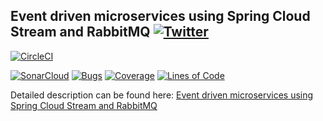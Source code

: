 ## Event driven microservices using Spring Cloud Stream and RabbitMQ [![Twitter](https://img.shields.io/twitter/follow/piotr_minkowski.svg?style=social&logo=twitter&label=Follow%20Me)](https://twitter.com/piotr_minkowski)

[![CircleCI](https://circleci.com/gh/piomin/sample-spring-cloud-stream.svg?style=svg)](https://circleci.com/gh/piomin/sample-spring-cloud-stream)

[![SonarCloud](https://sonarcloud.io/images/project_badges/sonarcloud-black.svg)](https://sonarcloud.io/dashboard?id=piomin_sample-spring-cloud-stream)
[![Bugs](https://sonarcloud.io/api/project_badges/measure?project=piomin_sample-spring-cloud-stream&metric=bugs)](https://sonarcloud.io/dashboard?id=piomin_sample-spring-cloud-stream)
[![Coverage](https://sonarcloud.io/api/project_badges/measure?project=piomin_sample-spring-cloud-stream&metric=coverage)](https://sonarcloud.io/dashboard?id=piomin_sample-spring-cloud-stream)
[![Lines of Code](https://sonarcloud.io/api/project_badges/measure?project=piomin_sample-spring-cloud-stream&metric=ncloc)](https://sonarcloud.io/dashboard?id=piomin_sample-spring-cloud-stream)

Detailed description can be found here: [Event driven microservices using Spring Cloud Stream and RabbitMQ](https://piotrminkowski.com/2017/02/13/event-driven-microservices-using-spring-cloud-stream-and-rabbitmq/) 


